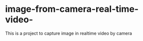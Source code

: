 # image-from-camera-real-time-video-
This is a project to capture  image in realtime video by camera 
